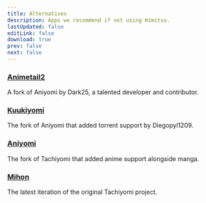 ```yaml
---
title: Alternatives
description: Apps we recommend if not using Himitsu.
lastUpdated: false
editLink: false
download: true
prev: false
next: false
---
```


### [Animetail2](https://github.com/Dark25/Animetail2)
A fork of Aniyomi by Dark25, a talented developer and contributor.

### [Kuukiyomi](https://github.com/LuftVerbot/kuukiyomi)
The fork of Aniyomi that added torrent support by Diegopyl1209.

### [Aniyomi](https://aniyomi.org/)
The fork of Tachiyomi that added anime support alongside manga.

### [Mihon](https://mihon.app/)
The latest iteration of the original Tachiyomi project.